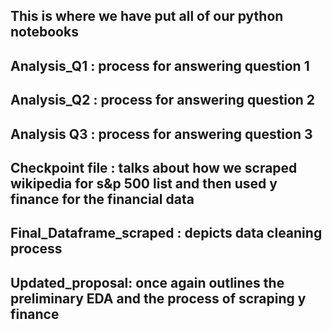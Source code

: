 ## This is where we have put all of our python notebooks 
## Analysis_Q1 : process for answering question 1 
## Analysis_Q2 : process for answering question 2
## Analysis Q3 : process for answering question 3 
## Checkpoint file : talks about how we scraped wikipedia for s&p 500 list and then used y finance for the financial data 
## Final_Dataframe_scraped : depicts data cleaning process 
## Updated_proposal: once again outlines the preliminary EDA and the process of scraping y finance 